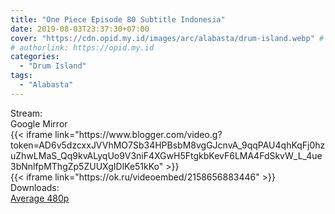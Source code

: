 ```yaml
---
title: "One Piece Episode 80 Subtitle Indonesia"
date: 2019-08-03T23:37:30+07:00
cover: "https://cdn.opid.my.id/images/arc/alabasta/drum-island.webp" # Optional, cover
# authorlink: https://opid.my.id
categories:
  - "Drum Island"
tags:
  - "Alabasta"
---
```

<div class="ui menu violet borderless inverted">
  <div class="header item active">
        Stream:
    </div>
  <a class="active item" data-tab="google">
    <i class="google drive icon"></i> Google
  </a>
  <a class="item nounderline" data-tab="mirror">
    <i class="odnoklassniki icon"></i> Mirror
  </a>
</div>
<div class="ui bottom attached tab segment active" style="border:0 !important;" data-tab="google">
  {{< iframe link="https://www.blogger.com/video.g?token=AD6v5dzcxxJVVhMO7Sb34HPBsbM8vgGJcnvA_9qqPAU4qhKqFj0hzuZhwLMaS_Qq9kvALyqUo9V3niF4XGwH5FtgkbKevF6LMA4FdSkvW_L_4ue3bNnlfpMThgZp5ZUUXgIDlKe51kKo" >}}
</div>
<div class="ui bottom attached tab segment" style="border:0 !important;" data-tab="mirror">
  {{< iframe link="https://ok.ru/videoembed/2158656883446" >}}
</div>
<div class="ui menu violet borderless inverted">
  <div class="header item active">
        Downloads:
    </div>
  <a class="item nounderline" href="https://ouo.io/y69plZ" target="_blank" rel="dofollow"><i class="google drive icon"></i>
    Average 480p</a>
</div>